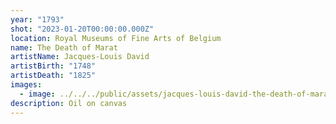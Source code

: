 ```yaml
---
year: "1793"
shot: "2023-01-20T00:00:00.000Z"
location: Royal Museums of Fine Arts of Belgium
name: The Death of Marat
artistName: Jacques-Louis David
artistBirth: "1748"
artistDeath: "1825"
images:
  - image: ../../../public/assets/jacques-louis-david-the-death-of-marat-1793.jpg
description: Oil on canvas
---
```

